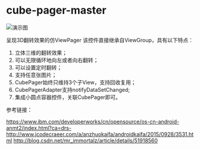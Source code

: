 # cube-pager-master
![演示图](/screenshots/demo.gif)


呈现3D翻转效果的仿ViewPager
该控件直接继承自ViewGroup，具有以下特点：
1. 立体三维的翻转效果；
2. 可以无限循环地向左或者向右翻转；
3. 可以设置定时翻转；
4. 支持任意张图片；
5. CubePager始终只维持3个子View，支持回收复用；
6. CubePagerAdapter支持notifyDataSetChanged;
7. 集成小圆点容器控件，关联CubePager即可。

参考链接：

https://www.ibm.com/developerworks/cn/opensource/os-cn-android-anmt2/index.html?ca=drs-
http://www.jcodecraeer.com/a/anzhuokaifa/androidkaifa/2015/0928/3531.html
http://blog.csdn.net/mr_immortalz/article/details/51918560
